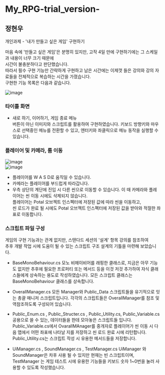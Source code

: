 # My_RPG-trial_version-
## 정현우
 개인과제 - '내가 만들고 싶은 게임' 구현하기


마음 속에 '만들고 싶은 게임'은 분명히 있지만, 고작 4일 만에 구현하기에는 그 스케일과 내용이 너무 크기 때문에  
시간이 불충분하다고 판단했습니다.  
따라서 필수 구현 기능만 간략하게 구현하고 남은 시간에는 이제껏 들은 강의와 강의 자료들을 전체적으로 복습하는 시간을 가졌습니다.  
구현한 기능 목록은 다음과 같습니다.  

![image](https://github.com/jhwoo944/My_RPG-trial_version-/assets/128718414/a5c398a2-b6c0-4f67-aa61-3acaeaf6effb)  

### 타이틀 화면
 - 새로 하기, 이어하기, 게임 종료 메뉴  
버튼이 아닌 이미지와 스크립트를 활용하여 구현하였습니다.
키보드 방향키와 마우스로 선택중인 메뉴를 전환할 수 있고, 엔터키와 좌클릭으로 메뉴 동작을 실행할 수 있습니다.

### 플레이어 및 카메라, 룸 이동
![image](https://github.com/jhwoo944/My_RPG-trial_version-/assets/128718414/1f9f3b45-20e7-417d-8d02-fb194f53d8d2)  
![image](https://github.com/jhwoo944/My_RPG-trial_version-/assets/128718414/1cd52469-077a-4843-9abd-34f56d17f038)

- 플레이어를 W A S D로 움직일 수 있습니다.
- 카메라는 플레이어를 부드럽게 따라갑니다.
- 우측 상단의 계단에 진입 시 다른 씬으로 이동할 수 있습니다.
이 때 카메라와 플레이어는 씬 이동 시에도 삭제되지 않습니다.  
플레이어는 Potal 오브젝트 인스펙터에 저장된 값에 따라 씬을 이동하고,  
씬 로드가 완료 될 시에도 Potal 오브젝트 인스펙터에 저장된 값을 받아와 적절한 좌표로 이동합니다.

### 스크립트 파일 구성
게임의 구현 기능과는 관계 없지만, 스탠다드 세션의 '설계' 항목 강의를 참조하여  
추후 개발 작업 시에 도움이 될 수 있는 스크립트 구조 설계의 기틀을 마련해 보았습니다.  



 - BaseMonoBehaviour.cs
모노 비헤이비어를 래핑한 클래스로,
지금은 아무 기능도 없지만 추후에 필요한 프로퍼티 또는 메서드 등을 이것 저것 추가하여 자식 클래스들에게 상속하는 용도로 작성하였습니다.
모든 스크립트 클래스는 BaseMonoBehaviour 클래스를 상속합니다.

 - OverallManager.cs
모든 Manager와 Public_Data 스크립트들을 유기적으로 잇는 총괄 매니저 스크립트입니다.
각각의 스크립트들은 OverallManager를 참조 및 역참조하도록 구성되어 있습니다.  

 - Public_Enum.cs , Public_Structer.cs , Public_Utility.cs, Public_Variable.cs
공용으로 쓸 수 있는, 데이터들을 한데 모아놓은 스크립트들 입니다.
Public_Variable.cs에서 OvarallMAnager를 중개자로 플레이어가 씬 이동 시 다음 맵에서 어떤 좌표에 나타날 지를 저장하고 씬 로드 완료 시에 리턴합니다.
Public_Utility.cs는 스크립트 작성 시 유용한 메서드들을 저장합니다.

 - UiManager.cs , SoundManager.cs , TestManager.cs
UiManager 와 SoundManager은 차후 사용 될 수 있지만 현재는 빈 스크립트이며,
TestManager 는 게임 테스트 시에 유용한 기능들을 키보드 숫자 1~0번을 눌러 사용할 수 있도록 작성했습니다.
